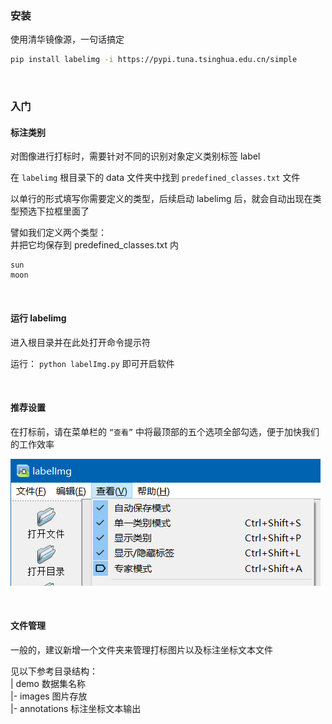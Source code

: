 ### 安装

使用清华镜像源，一句话搞定

```sh
pip install labelimg -i https://pypi.tuna.tsinghua.edu.cn/simple
```

<br>

### 入门

#### 标注类别

对图像进行打标时，需要针对不同的识别对象定义类别标签 label

在 `labelimg` 根目录下的 data 文件夹中找到 `predefined_classes.txt` 文件

以单行的形式填写你需要定义的类型，后续启动 labelimg 后，就会自动出现在类型预选下拉框里面了

譬如我们定义两个类型：  
并把它均保存到 predefined_classes.txt 内

```
sun
moon
```

<br>

#### 运行 labelimg

进入根目录并在此处打开命令提示符

运行： `python labelImg.py` 即可开启软件

<br>

#### 推荐设置

在打标前，请在菜单栏的 `“查看”` 中将最顶部的五个选项全部勾选，便于加快我们的工作效率

![](../img/yolo/labelimg/lb1.png)

<br>

#### 文件管理

一般的，建议新增一个文件夹来管理打标图片以及标注坐标文本文件

见以下参考目录结构：  
| demo 数据集名称  
|- images 图片存放  
|- annotations 标注坐标文本输出

<br>
